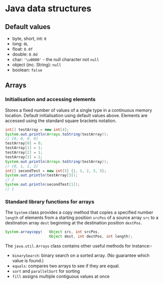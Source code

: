 # Java data structures

## Default values

* byte, short, int: `0`
* long: `0L`
* float: `0.0f`
* double: `0.0d`
* char: `'\u0000'` - the null character not `null`
* object (inc. String): `null`
* boolean: `false`

## Arrays

### Initialisation and accessing elements

Stores a fixed number of values of a single type in a continuous memory location.
Default initialisation using default values above.
Elements are accessed using the standard square brackets notation.

```java
int[] testArray = new int[4];
System.out.println(Arrays.toString(testArray));
// [0, 0, 0, 0]
testArray[0] = 0;
testArray[1] = 1;
testArray[2] = 1;
testArray[3] = 2;
System.out.println(Arrays.toString(testArray));
// [0, 1, 1, 2]
int[] secondTest = new int[5] {1, 1, 2, 3, 5};
System.out.println(testArray[3]);
// 2
System.out.println(secondTest[1]);
// 1
```

### Standard library functions for arrays

The `System` class provides a copy method that copies a specified number `length` of elements from a starting position `srcPos` of a source array `src` to a destination array `dest` beginning at the destination position `destPos`.

```java
System.arraycopy(   Object src, int srcPos,
                    Object dest, int destPos, int length);
```

The `java.util.Arrays` class contains other useful methods for instance:-
* `binarySearch`: binary search on a sorted array. (No guarantee which value is found.)
* `equals`: compares two arrays to see if they are equal.
* `sort` and `parallelSort` for sorting
* `fill` assigns multiple contiguous values at once